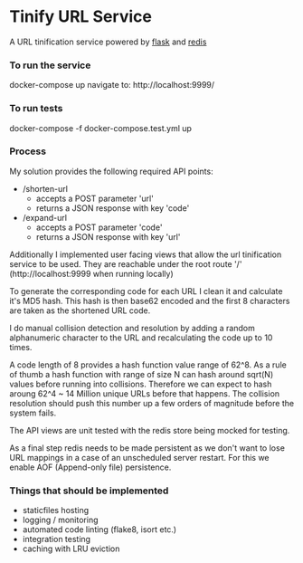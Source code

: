 # Tinify URL Service

A URL tinification service powered by [flask](https://github.com/pallets/flask) and [redis](https://github.com/redis/redis)

### To run the service

docker-compose up
navigate to: http://localhost:9999/


### To run tests

docker-compose -f docker-compose.test.yml up


### Process

My solution provides the following required API points:

- /shorten-url
  - accepts a POST parameter 'url'
  - returns a JSON response with key 'code'
- /expand-url
  - accepts a POST parameter 'code'
  - returns a JSON response with key 'url'

Additionally I implemented user facing views that allow the url tinification service to be used. They are reachable under the root route '/' (http://localhost:9999 when running locally)

To generate the corresponding code for each URL I clean it and calculate it's MD5 hash. This hash is then base62 encoded and the first 8 characters are taken as the shortened URL code.

I do manual collision detection and resolution by adding a random alphanumeric character to the URL and recalculating the code up to 10 times.

A code length of 8 provides a hash function value range of 62^8.
As a rule of thumb a hash function with range of size N can hash around sqrt(N) values before running into collisions.
Therefore we can expect to hash aroung 62^4 ~ 14 Million unique URLs before that happens.
The collision resolution should push this number up a few orders of magnitude before the system fails.


The API views are unit tested with the redis store being mocked for testing.

As a final step redis needs to be made persistent as we don't want to lose URL mappings in a case of an unscheduled server restart. For this we enable AOF (Append-only file) persistence.


### Things that should be implemented

- staticfiles hosting
- logging / monitoring
- automated code linting (flake8, isort etc.)
- integration testing
- caching with LRU eviction